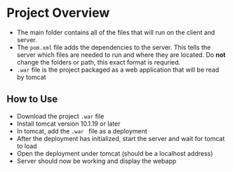 # Project Overview

- The main folder contains all of the files that will run on the client and server.
- The `pom.xml` file adds the dependencies to the server. This tells the server which files are needed to run and where they are located. Do **not** change the folders or path, this exact format is requried.
- `.war` file is the project packaged as a web application that will be read by tomcat

## How to Use

- Download the project `.war` file
- Install tomcat version 10.1.19 or later
- In tomcat, add the `.war ` file as a deployment
- After the deployment has initialized, start the server and wait for tomcat to load
- Open the deployment under tomcat (should be a localhost address)
- Server should now be working and display the webapp
